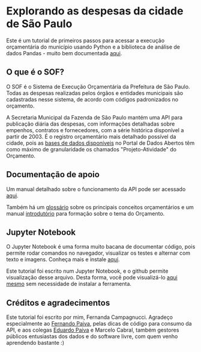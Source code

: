 # Explorando as despesas da cidade de São Paulo

Este é um tutorial de primeiros passos para acessar a execução orçamentária do município usando Python e a biblioteca de análise de dados Pandas - muito bem documentada [aqui](https://pandas.pydata.org/pandas-docs/stable/).

## O que é o SOF?

O SOF é o Sistema de Execução Orçamentária da Prefeitura de São Paulo. Todas as despesas realizadas pelos órgãos e entidades municipais são cadastradas nesse sistema, de acordo com códigos padronizados no orçamento.

A Secretaria Municipal da Fazenda de São Paulo mantém uma API para publicação diária das despesas, com informações detalhadas sobre empenhos, contratos e fornecedores, com a série histórica disponível a partir de 2003. É o registro orçamentário mais detalhado possível da cidade, pois as [bases de dados disponíveis](http://orcamento.sf.prefeitura.sp.gov.br/orcamento/execucao.html) no Portal de Dados Abertos têm como máximo de granularidade os chamados "Projeto-Atividade" do Orçamento.

## Documentação de apoio

Um manual detalhado sobre o funcionamento da API pode ser acessado [aqui](https://api.prodam.sp.gov.br/store/site/themes/fancy/templates/api/documentation/download.jag?tenant=null&resourceUrl=/registry/resource/_system/governance/apimgt/applicationdata/provider/admin/SOF/v2.1.0/documentation/files/MANUAL_SOF_API.pdf).

Também há um [glossário](http://orcamento.sf.prefeitura.sp.gov.br/orcamento/uploads/glossario.pdf) sobre os principais conceitos orçamentários e um manual [introdutório](https://www.paulofreire.org/images/pdfs/livros/Cadernos_Formacao_Planejamento_Orcamento.pdf) para formação sobre o tema do Orçamento.

## Jupyter Notebook

O Jupyter Notebook é uma forma muito bacana de documentar código, pois permite rodar comandos no navegador, visualizar os testes e alternar com texto e imagens. Conheça mais e instale [aqui](http://jupyter.org/).

Este tutorial foi escrito num Jupyter Notebook, e o github permite visualização desse arquivo. Desta forma, você pode visualizá-lo [aqui mesmo](https://github.com/campagnucci/api_sof/blob/master/SOF_Execucao_Orcamentaria_PMSP.ipynb) sem necessidade de instalar a ferramenta.

## Créditos e agradecimentos

Este tutorial foi escrito por mim, Fernanda Campagnucci. Agradeço especialmente ao [Fernando Paiva](https://github.com/fernandosjp), pelas dicas de código para consumo da API, e aos colegas [Eduardo Paiva](https://github.com/eduspano) e Marcelo Cabral, também gestores públicos entusiastas dos dados e do software livre, com quem venho aprendendo bastante :)
